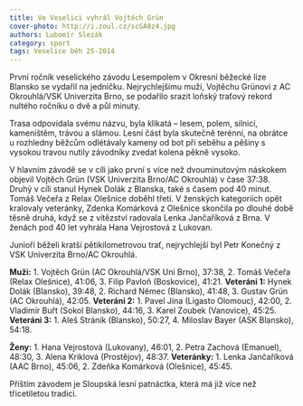 ```yaml
---
title: Ve Veselici vyhrál Vojtěch Grün
cover-photo: http://i.zoul.cz/scGA8z4.jpg
authors: Lubomír Slezák
category: sport
tags: Veselice běh 25-2014 
---
```


První ročník veselického závodu Lesempolem v Okresní běžecké lize Blansko se vydařil na jedničku. Nejrychlejšímu muži, Vojtěchu Grünovi z AC Okrouhlá/VSK Univerzita Brno, se podařilo srazit loňský traťový rekord nultého ročníku o dvě a půl minuty.

Trasa odpovídala svému názvu, byla klikatá – lesem, polem, silnicí, kameništěm, trávou a slámou. Lesní část byla skutečně terénní, na obrátce u rozhledny běžcům odlétávaly kameny od bot při seběhu a pěšiny s vysokou travou nutily závodníky zvedat kolena pěkně vysoko.

V hlavním závodě se v cíli jako první s více než dvouminutovým náskokem objevil Vojtěch Grün (VSK Univerzita Brno/AC Okrouhlá) v čase 37:38. Druhý v cíli stanul Hynek Dolák z Blanska, také s časem pod 40 minut. Tomáš Večeřa z Relax Olešnice doběhl třetí.
V ženských kategoriích opět kralovaly veteránky, Zdenka Komárková z Olešnice skončila po dlouhé době těsně druhá, když se z vítězství radovala Lenka Jančaříková z Brna. V ženách pod 40 let vyhrála Hana Vejrostová z Lukovan.

Junioři běželi kratší pětikilometrovou trať, nejrychlejší byl Petr Konečný z VSK Univerzita Brno/AC Okrouhlá.

**Muži:** 1. Vojtěch Grün (AC Okrouhlá/VSK Uni Brno), 37:38, 2. Tomáš Večeřa (Relax Olešnice), 41:06, 3. Filip Pavloň (Boskovice), 41:21. **Veteráni 1:** Hynek Dolák (Blansko), 39:48, 2. Richard Němec (Blansko), 41:48, 3. Gustav Grün (AC Okrouhlá), 42:05. **Veteráni 2:** 1. Pavel Jína (Ligasto Olomouc), 42:00, 2. Vladimír Buřt (Sokol Blansko), 44:16, 3. Karel Zoubek (Vanovice), 45:25. **Veteráni 3:** 1. Aleš Stráník (Blansko), 50:27, 4. Miloslav Bayer (ASK Blansko), 54:18.

**Ženy:** 1. Hana Vejrostová (Lukovany), 46:01, 2. Petra Zachová (Emanuel), 48:30, 3. Alena Kriklová (Prostějov), 48:37. **Veteránky:** 1. Lenka Jančaříková (AAC Brno), 45:06, 2. Zdeňka Komárková (Olešnice), 45:45. 

Příštím závodem je Sloupská lesní patnáctka, která má již více než třicetiletou tradici.